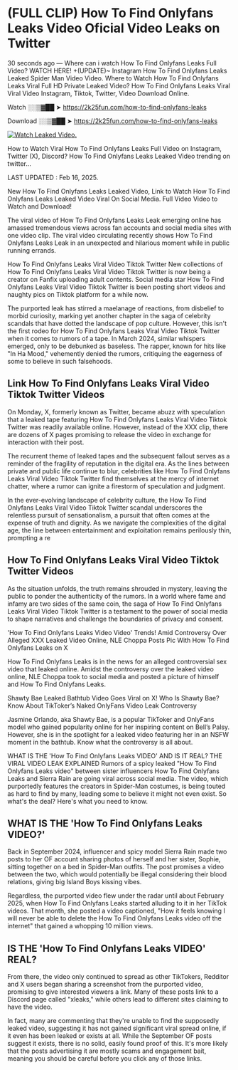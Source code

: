 # (FULL CLIP) How To Find Onlyfans Leaks Video Oficial Video Leaks on Twitter

30 seconds ago — Where can i watch How To Find Onlyfans Leaks Full Video? WATCH HERE! +(UPDATE)~ Instagram How To Find Onlyfans Leaks Leaked Spider Man Video Video. Where to Watch How To Find Onlyfans Leaks Viral Full HD Private Leaked Video? How To Find Onlyfans Leaks Viral Viral Video Instagram, Tiktok, Twitter, Video Download Online.

Watch ░░▒▓██ ➤ https://2k25fun.com/how-to-find-onlyfans-leaks

Download ░░▒▓██ ➤ https://2k25fun.com/how-to-find-onlyfans-leaks

[![Watch Leaked Video.](https://miro.medium.com/v2/resize:fit:828/format:webp/1*cilzJN44JGOrTw9NJCrNHA.gif "Watch Leaked Video")](https://2k25fun.com/how-to-find-onlyfans-leaks)

How to Watch Viral How To Find Onlyfans Leaks Full Video on Instagram, Twitter (X), Discord? How To Find Onlyfans Leaks Leaked Video trending on twitter...

LAST UPDATED : Feb 16, 2025.

New How To Find Onlyfans Leaks Leaked Video, Link to Watch How To Find Onlyfans Leaks Leaked Video Viral On Social Media. Full Video Video to Watch and Download!

The viral video of How To Find Onlyfans Leaks Leak emerging online has amassed tremendous views across fan accounts and social media sites with one video clip. The viral video circulating recently shows How To Find Onlyfans Leaks Leak in an unexpected and hilarious moment while in public running errands.

How To Find Onlyfans Leaks Viral Video Tiktok Twitter New collections of How To Find Onlyfans Leaks Viral Video Tiktok Twitter is now being a creator on Fanfix uploading adult contents. Social media star How To Find Onlyfans Leaks Viral Video Tiktok Twitter is been posting short videos and naughty pics on Tiktok platform for a while now.

The purported leak has stirred a maelanage of reactions, from disbelief to morbid curiosity, marking yet another chapter in the saga of celebrity scandals that have dotted the landscape of pop culture. However, this isn't the first rodeo for How To Find Onlyfans Leaks Viral Video Tiktok Twitter when it comes to rumors of a tape. In March 2024, similar whispers emerged, only to be debunked as baseless. The rapper, known for hits like "In Ha Mood," vehemently denied the rumors, critiquing the eagerness of some to believe in such falsehoods.

## Link How To Find Onlyfans Leaks Viral Video Tiktok Twitter Videos

On Monday, X, formerly known as Twitter, became abuzz with speculation that a leaked tape featuring How To Find Onlyfans Leaks Viral Video Tiktok Twitter was readily available online. However, instead of the XXX clip, there are dozens of X pages promising to release the video in exchange for interaction with their post.

The recurrent theme of leaked tapes and the subsequent fallout serves as a reminder of the fragility of reputation in the digital era. As the lines between private and public life continue to blur, celebrities like How To Find Onlyfans Leaks Viral Video Tiktok Twitter find themselves at the mercy of internet chatter, where a rumor can ignite a firestorm of speculation and judgment.

In the ever-evolving landscape of celebrity culture, the How To Find Onlyfans Leaks Viral Video Tiktok Twitter scandal underscores the relentless pursuit of sensationalism, a pursuit that often comes at the expense of truth and dignity. As we navigate the complexities of the digital age, the line between entertainment and exploitation remains perilously thin, prompting a re

##  How To Find Onlyfans Leaks Viral Video Tiktok Twitter Videos

As the situation unfolds, the truth remains shrouded in mystery, leaving the public to ponder the authenticity of the rumors. In a world where fame and infamy are two sides of the same coin, the saga of How To Find Onlyfans Leaks Viral Video Tiktok Twitter is a testament to the power of social media to shape narratives and challenge the boundaries of privacy and consent.

'How To Find Onlyfans Leaks Video Video' Trends! Amid Controversy Over Alleged XXX Leaked Video Online, NLE Choppa Posts Pic With How To Find Onlyfans Leaks on X

How To Find Onlyfans Leaks is in the news for an alleged controversial sex video that leaked online. Amidst the controversy over the leaked video online, NLE Choppa took to social media and posted a picture of himself and How To Find Onlyfans Leaks.

Shawty Bae Leaked Bathtub Video Goes Viral on X! Who Is Shawty Bae? Know About TikToker’s Naked OnlyFans Video Leak Controversy

Jasmine Orlando, aka Shawty Bae, is a popular TikToker and OnlyFans model who gained popularity online for her inspiring content on Bell’s Palsy. However, she is in the spotlight for a leaked video featuring her in an NSFW moment in the bathtub. Know what the controversy is all about.

WHAT IS THE 'How To Find Onlyfans Leaks VIDEO' AND IS IT REAL? THE VIRAL VIDEO LEAK EXPLAINED Rumors of a spicy leaked "How To Find Onlyfans Leaks video" between sister influencers How To Find Onlyfans Leaks and Sierra Rain are going viral across social media. The video, which purportedly features the creators in Spider-Man costumes, is being touted as hard to find by many, leading some to believe it might not even exist. So what's the deal? Here's what you need to know.

## WHAT IS THE 'How To Find Onlyfans Leaks VIDEO?'

Back in September 2024, influencer and spicy model Sierra Rain made two posts to her OF account sharing photos of herself and her sister, Sophie, sitting together on a bed in Spider-Man outfits. The post promises a video between the two, which would potentially be illegal considering their blood relations, giving big Island Boys kissing vibes.

Regardless, the purported video flew under the radar until about February 2025, when How To Find Onlyfans Leaks started alluding to it in her TikTok videos. That month, she posted a video captioned, "How it feels knowing I will never be able to delete the How To Find Onlyfans Leaks video off the internet" that gained a whopping 10 million views.

## IS THE 'How To Find Onlyfans Leaks VIDEO' REAL?

From there, the video only continued to spread as other TikTokers, Redditor and X users began sharing a screenshot from the purported video, promising to give interested viewers a link. Many of these posts link to a Discord page called "xleaks," while others lead to different sites claiming to have the video.

In fact, many are commenting that they're unable to find the supposedly leaked video, suggesting it has not gained significant viral spread online, if it even has been leaked or exists at all. While the September OF posts suggest it exists, there is no solid, easily found proof of this. It's more likely that the posts advertising it are mostly scams and engagement bait, meaning you should be careful before you click any of those links.